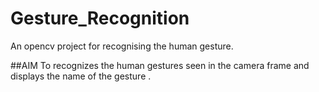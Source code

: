 # Gesture_Recognition
An opencv project for recognising the human gesture.


##AIM
To recognizes the human gestures seen in the camera frame and displays the name of the gesture .

